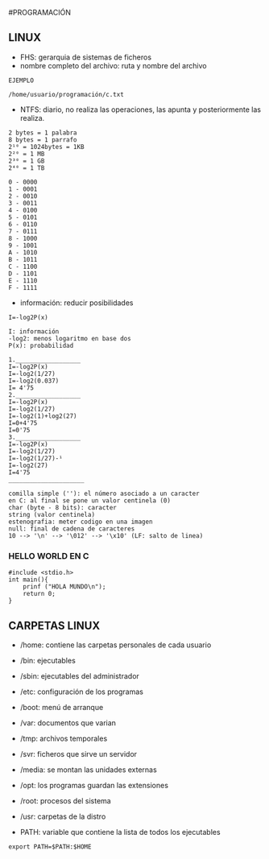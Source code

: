 #PROGRAMACIÓN

## LINUX
* FHS: gerarquia de sistemas de ficheros
* nombre completo del archivo: ruta y nombre del archivo
```
EJEMPLO

/home/usuario/programación/c.txt
```

* NTFS: diario, no realiza las operaciones, las apunta y posteriormente las realiza.

```
2 bytes = 1 palabra
8 bytes = 1 parrafo
2¹⁰ = 1024bytes = 1KB
2²⁰ = 1 MB
2³⁰ = 1 GB
2⁴⁰ = 1 TB
```
```
0 - 0000
1 - 0001
2 - 0010
3 - 0011
4 - 0100
5 - 0101
6 - 0110
7 - 0111
8 - 1000
9 - 1001
A - 1010
B - 1011
C - 1100
D - 1101
E - 1110
F - 1111
```
* información: reducir posibilidades
```
I=-log2P(x)

I: información
-log2: menos logaritmo en base dos
P(x): probabilidad

1.__________________
I=-log2P(x)
I=-log2(1/27)
I=-log2(0.037)
I= 4'75
2.__________________
I=-log2P(x)
I=-log2(1/27)
I=-log2(1)+log2(27)
I=0+4'75
I=0'75
3.__________________
I=-log2P(x)
I=-log2(1/27)
I=-log2(1/27)-¹
I=-log2(27)
I=4'75
_____________________
```
```
comilla simple (''): el número asociado a un caracter
en C: al final se pone un valor centinela (0)
char (byte - 8 bits): caracter
string (valor centinela)
estenografia: meter codigo en una imagen
null: final de cadena de caracteres
10 --> '\n' --> '\012' --> '\x10' (LF: salto de linea)
```
### HELLO WORLD EN C
```
#include <stdio.h>
int main(){
	prinf ("HOLA MUNDO\n");
	return 0;
}
```

## CARPETAS LINUX

* /home: contiene las carpetas personales de cada usuario
* /bin: ejecutables
* /sbin: ejecutables del administrador
* /etc: configuración de los programas
* /boot: menú de arranque
* /var: documentos que varian
* /tmp: archivos temporales
* /svr: ficheros que sirve un servidor
* /media: se montan las unidades externas
* /opt: los programas guardan las extensiones
* /root: procesos del sistema
* /usr: carpetas de la distro

* PATH: variable que contiene la lista de todos los ejecutables

```
export PATH=$PATH:$HOME
```

